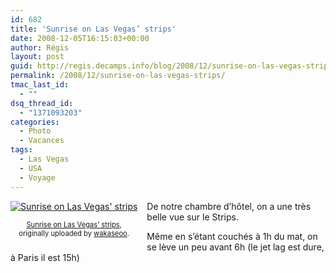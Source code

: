 ```yaml
---
id: 682
title: 'Sunrise on Las Vegas’ strips'
date: 2008-12-05T16:15:03+00:00
author: Régis
layout: post
guid: http://regis.decamps.info/blog/2008/12/sunrise-on-las-vegas-strips/
permalink: /2008/12/sunrise-on-las-vegas-strips/
tmac_last_id:
  - ""
dsq_thread_id:
  - "1371093203"
categories:
  - Photo
  - Vacances
tags:
  - Las Vegas
  - USA
  - Voyage
---
```

<div style="float: left; text-align: center; margin-right: 15px; margin-bottom: 15px;">
  <a href="http://www.flickr.com/photos/wakaseoo/3095320611/" title="photo sharing"><img src="http://farm4.static.flickr.com/3118/3095320611_186d887a8e_t.jpg" alt="Sunrise on Las Vegas' strips" /></a><br /> <span style="font-size: 0.8em; margin-top: 0px;"><br /> <a href="http://www.flickr.com/photos/wakaseoo/3095320611/">Sunrise on Las Vegas’ strips</a>,<br /> originally uploaded by <a href="http://www.flickr.com/people/wakaseoo/">wakaseoo</a>.<br /> </span>
</div>

De notre chambre d’hôtel, on a une très belle vue sur le Strips.

Même en s’étant couchés à 1h du mat, on se lève un peu avant 6h (le jet lag est dure, à Paris il est 15h)
  
<br clear="all" />
